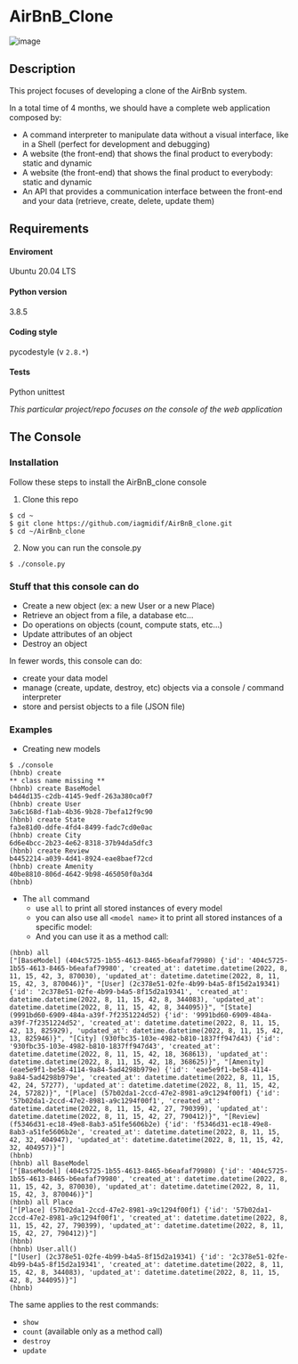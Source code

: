 # AirBnB_Clone

![image](https://imgur.com/8AFBO3N)

## Description

This project focuses of developing a clone of the AirBnb system.

In a total time of 4 months, we should have a complete web application composed by:
- A command interpreter to manipulate data without a visual interface, like in a Shell (perfect for development and debugging)
- A website (the front-end) that shows the final product to everybody: static and dynamic
- A website (the front-end) that shows the final product to everybody: static and dynamic
- An API that provides a communication interface between the front-end and your data (retrieve, create, delete, update them)

## Requirements

#### Enviroment
Ubuntu 20.04 LTS

#### Python version
3.8.5

#### Coding style
pycodestyle (v `2.8.*`)

#### Tests
Python unittest


*This particular project/repo focuses on the console of the web application*


## The Console

### Installation
Follow these steps to install the AirBnB_clone console
1. Clone this repo
```
$ cd ~
$ git clone https://github.com/iagmidif/AirBnB_clone.git
$ cd ~/AirBnb_clone
```
2. Now you can run the console.py
```
$ ./console.py
```

### Stuff that this console can do
- Create a new object (ex: a new User or a new Place)
- Retrieve an object from a file, a database etc…
- Do operations on objects (count, compute stats, etc…)
- Update attributes of an object
- Destroy an object

In fewer words, this console can do:
- create your data model
- manage (create, update, destroy, etc) objects via a console / command interpreter
- store and persist objects to a file (JSON file)

### Examples

- Creating new models

```
$ ./console
(hbnb) create
** class name missing **
(hbnb) create BaseModel
b4d4d135-c2db-4145-9edf-263a380ca0f7
(hbnb) create User
3a6c168d-f1ab-4b36-9b28-7befa12f9c90
(hbnb) create State
fa3e81d0-ddfe-4fd4-8499-fadc7cd0e0ac
(hbnb) create City
6d6e4bcc-2b23-4e62-8318-37b94da5dfc3
(hbnb) create Review
b4452214-a039-4d41-8924-eae8baef72cd
(hbnb) create Amenity
40be8810-806d-4642-9b98-465050f0a3d4
(hbnb)
```

- The `all` command
    - use `all` to print all stored instances of every model
    - you can also use all `<model name>` it to print all stored instances of a specific model:
    - And you can use it as a method call:

```
(hbnb) all
["[BaseModel] (404c5725-1b55-4613-8465-b6eafaf79980) {'id': '404c5725-1b55-4613-8465-b6eafaf79980', 'created_at': datetime.datetime(2022, 8, 11, 15, 42, 3, 870030), 'updated_at': datetime.datetime(2022, 8, 11, 15, 42, 3, 870046)}", "[User] (2c378e51-02fe-4b99-b4a5-8f15d2a19341) {'id': '2c378e51-02fe-4b99-b4a5-8f15d2a19341', 'created_at': datetime.datetime(2022, 8, 11, 15, 42, 8, 344083), 'updated_at': datetime.datetime(2022, 8, 11, 15, 42, 8, 344095)}", "[State] (9991bd60-6909-484a-a39f-7f2351224d52) {'id': '9991bd60-6909-484a-a39f-7f2351224d52', 'created_at': datetime.datetime(2022, 8, 11, 15, 42, 13, 825929), 'updated_at': datetime.datetime(2022, 8, 11, 15, 42, 13, 825946)}", "[City] (930fbc35-103e-4982-b810-1837ff947d43) {'id': '930fbc35-103e-4982-b810-1837ff947d43', 'created_at': datetime.datetime(2022, 8, 11, 15, 42, 18, 368613), 'updated_at': datetime.datetime(2022, 8, 11, 15, 42, 18, 368625)}", "[Amenity] (eae5e9f1-be58-4114-9a84-5ad4298b979e) {'id': 'eae5e9f1-be58-4114-9a84-5ad4298b979e', 'created_at': datetime.datetime(2022, 8, 11, 15, 42, 24, 57277), 'updated_at': datetime.datetime(2022, 8, 11, 15, 42, 24, 57282)}", "[Place] (57b02da1-2ccd-47e2-8981-a9c1294f00f1) {'id': '57b02da1-2ccd-47e2-8981-a9c1294f00f1', 'created_at': datetime.datetime(2022, 8, 11, 15, 42, 27, 790399), 'updated_at': datetime.datetime(2022, 8, 11, 15, 42, 27, 790412)}", "[Review] (f5346d31-ec18-49e8-8ab3-a51fe5606b2e) {'id': 'f5346d31-ec18-49e8-8ab3-a51fe5606b2e', 'created_at': datetime.datetime(2022, 8, 11, 15, 42, 32, 404947), 'updated_at': datetime.datetime(2022, 8, 11, 15, 42, 32, 404957)}"]
(hbnb)
(hbnb) all BaseModel
["[BaseModel] (404c5725-1b55-4613-8465-b6eafaf79980) {'id': '404c5725-1b55-4613-8465-b6eafaf79980', 'created_at': datetime.datetime(2022, 8, 11, 15, 42, 3, 870030), 'updated_at': datetime.datetime(2022, 8, 11, 15, 42, 3, 870046)}"]
(hbnb) all Place
["[Place] (57b02da1-2ccd-47e2-8981-a9c1294f00f1) {'id': '57b02da1-2ccd-47e2-8981-a9c1294f00f1', 'created_at': datetime.datetime(2022, 8, 11, 15, 42, 27, 790399), 'updated_at': datetime.datetime(2022, 8, 11, 15, 42, 27, 790412)}"]
(hbnb)
(hbnb) User.all()
["[User] (2c378e51-02fe-4b99-b4a5-8f15d2a19341) {'id': '2c378e51-02fe-4b99-b4a5-8f15d2a19341', 'created_at': datetime.datetime(2022, 8, 11, 15, 42, 8, 344083), 'updated_at': datetime.datetime(2022, 8, 11, 15, 42, 8, 344095)}"]
(hbnb)
```

The same applies to the rest commands:
- `show`
- `count` (available only as a method call)
- `destroy`
- `update`

